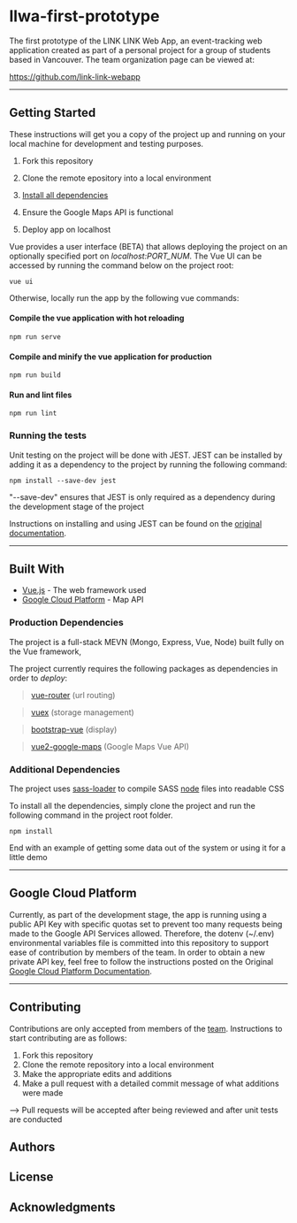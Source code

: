 # llwa-first-prototype

The first prototype of the LINK LINK Web App, an event-tracking web application created as part of a personal project for a group of students based in Vancouver. The team organization page can be viewed at:

https://github.com/link-link-webapp

- - - -

## Getting Started

These instructions will get you a copy of the project up and running on your local machine for development and testing purposes.

1. Fork this repository

2. Clone the remote epository into a local environment

3. [Install all dependencies](#dependency)

4. Ensure the Google Maps API is functional

5. Deploy app on localhost

Vue provides a user interface (BETA) that allows deploying the project on an optionally specified port on *localhost:PORT_NUM*. The Vue UI can be accessed by running the command below on the project root:

```
vue ui
```

Otherwise, locally run the app by the following vue commands:

#### Compile the vue application with hot reloading

```
npm run serve
```

#### Compile and minify the vue application for production

```
npm run build
```

#### Run and lint files

```
npm run lint
```

### Running the tests

Unit testing on the project will be done with JEST. JEST can be installed by adding it as a dependency to the project by running the following command:

```
npm install --save-dev jest
```

"--save-dev" ensures that JEST is only required as a dependency during the development stage of the project

Instructions on installing and using JEST can be found on the [original documentation](https://jestjs.io/docs/en/getting-started).

- - - -

## Built With

* [Vue.js](https://vuejs.org/v2/guide/) - The web framework used
* [Google Cloud Platform](https://cloud.google.com/gcp/getting-started/) - Map API

### Production Dependencies

The project is a full-stack MEVN (Mongo, Express, Vue, Node) built fully on the Vue framework, 

The project currently requires the following packages as dependencies in order to _deploy_:

> [vue-router](https://router.vuejs.org/guide/#html) (url routing)

> [vuex](https://vuex.vuejs.org/guide/) (storage management)

> [bootstrap-vue](https://bootstrap-vue.js.org/docs) (display)

> [vue2-google-maps](https://www.npmjs.com/package/vue2-google-maps) (Google Maps Vue API)

### Additional Dependencies

The project uses [sass-loader](https://vue-loader.vuejs.org/guide/pre-processors.html#sass) to compile SASS [node](https://github.com/sass/node-sass) files into readable CSS

<a name="dependency"></a>To install all the dependencies, simply clone the project and run the following command in the project root folder. 

```
npm install
```

End with an example of getting some data out of the system or using it for a little demo

- - - -

## Google Cloud Platform

Currently, as part of the development stage, the app is running using a public API Key with specific quotas set to prevent too many requests being made to the Google API Services allowed. Therefore, the dotenv (~/.env) environmental variables file is committed into this repository to support ease of contribution by members of the team. In order to obtain a new private API key, feel free to follow the instructions posted on the Original [Google Cloud Platform Documentation](https://developers.google.com/maps/documentation/javascript/get-api-key).

- - - -

## Contributing

Contributions are only accepted from members of the [team](https://github.com/link-link-webapp). Instructions to start contributing are as follows:

1. Fork this repository
2. Clone the remote repository into a local environment
3. Make the appropriate edits and additions
4. Make a pull request with a detailed commit message of what additions were made

--> Pull requests will be accepted after being reviewed and after unit tests are conducted

## Authors


## License


## Acknowledgments
